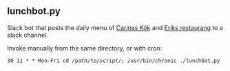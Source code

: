 ## lunchbot.py

Slack bot that posts the daily menu of [Carinas Kök](http://carinaskok.se/) and [Eriks restaurang](http://www.eriks.se/) to a slack channel.

Invoke manually from the same directory, or with cron:

```30 11 * * Mon-Fri cd /path/to/script/; /usr/bin/chronic ./lunchbot.py```

